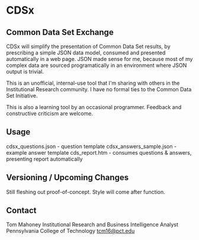 # CDSx

## Common Data Set Exchange

CDSx will simplify the presentation of Common Data Set results, by prescribing
a simple JSON data model, consumed and presented automatically in a 
web page. JSON made sense for me, because most of my complex data are sourced 
programatically in an environment where JSON output is trivial.

This is an unofficial, internal-use tool that I'm sharing with others in the
Institutional Research community. I have no formal ties to the Common Data
Set Initiative.

This is also a learning tool by an occasional programmer. Feedback and
constructive criticism are welcome.

## Usage
cdsx_questions.json 		- question template 
cdsx_answers_sample.json 	- example answer template
cds_report.htm 				- consumes questions & answers, presenting report
							automatically 

## Versioning / Upcoming Changes

Still fleshing out proof-of-concept. Style will come after function. 

## Contact

Tom Mahoney
Institutional Research and Business Intelligence Analyst
Pennsylvania College of Technology
tcm16@pct.edu